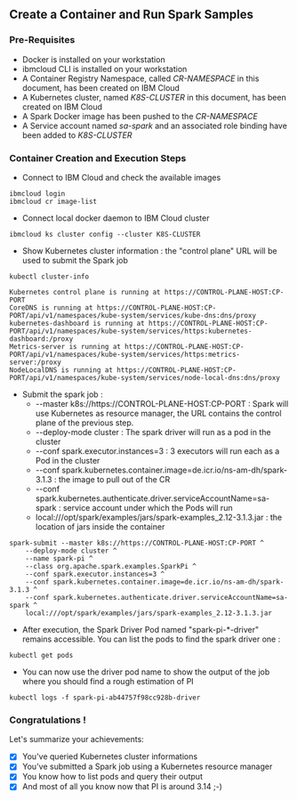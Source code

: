 ## Create a Container and Run Spark Samples
### Pre-Requisites
* Docker is installed on your workstation
* ibmcloud CLI is installed on your workstation
* A Container Registry Namespace, called _CR-NAMESPACE_ in this document, has been created on IBM Cloud
* A Kubernetes cluster, named _K8S-CLUSTER_ in this document, has been created on IBM Cloud
* A Spark Docker image has been pushed to the _CR-NAMESPACE_
* A Service account named _sa-spark_ and an associated role binding have been added to _K8S-CLUSTER_ 

### Container Creation and Execution Steps
* Connect to IBM Cloud and check the available images
```
ibmcloud login
ibmcloud cr image-list
```

* Connect local docker daemon to IBM Cloud cluster 
```
ibmcloud ks cluster config --cluster K8S-CLUSTER
```

* Show Kubernetes cluster information : the "control plane" URL will be used to submit the Spark job
```
kubectl cluster-info

Kubernetes control plane is running at https://CONTROL-PLANE-HOST:CP-PORT
CoreDNS is running at https://CONTROL-PLANE-HOST:CP-PORT/api/v1/namespaces/kube-system/services/kube-dns:dns/proxy
kubernetes-dashboard is running at https://CONTROL-PLANE-HOST:CP-PORT/api/v1/namespaces/kube-system/services/https:kubernetes-dashboard:/proxy
Metrics-server is running at https://CONTROL-PLANE-HOST:CP-PORT/api/v1/namespaces/kube-system/services/https:metrics-server:/proxy
NodeLocalDNS is running at https://CONTROL-PLANE-HOST:CP-PORT/api/v1/namespaces/kube-system/services/node-local-dns:dns/proxy
```

* Submit the spark job :
  + --master k8s://https://CONTROL-PLANE-HOST:CP-PORT : Spark will use Kubernetes as resource manager, the URL contains the control plane of the previous step.   
  + --deploy-mode cluster : The spark driver will run as a pod in the cluster
  + --conf spark.executor.instances=3 : 3 executors will run each as a Pod in the cluster
  + --conf spark.kubernetes.container.image=de.icr.io/ns-am-dh/spark-3.1.3 : the image to pull out of the CR
  + --conf spark.kubernetes.authenticate.driver.serviceAccountName=sa-spark : service account under which the Pods will run
  + local:///opt/spark/examples/jars/spark-examples_2.12-3.1.3.jar : the location of jars inside the container
```
spark-submit --master k8s://https://CONTROL-PLANE-HOST:CP-PORT ^
    --deploy-mode cluster ^
    --name spark-pi ^
    --class org.apache.spark.examples.SparkPi ^
    --conf spark.executor.instances=3 ^
    --conf spark.kubernetes.container.image=de.icr.io/ns-am-dh/spark-3.1.3 ^
    --conf spark.kubernetes.authenticate.driver.serviceAccountName=sa-spark ^
    local:///opt/spark/examples/jars/spark-examples_2.12-3.1.3.jar
```  
* After execution, the Spark Driver Pod named  "spark-pi-*-driver" remains accessible. You can list the pods to find the spark driver one :
```  
kubectl get pods
```  
* You can now use the driver pod name to show the output of the job where you should find a rough estimation of PI
```
kubectl logs -f spark-pi-ab44757f98cc928b-driver
```
### Congratulations !
Let's summarize your achievements: 
- [x] You've queried Kubernetes cluster informations
- [x] You've submitted a Spark job using a Kubernetes resource manager
- [x] You know how to list pods and query their output
- [x] And most of all you know now that PI is around 3.14 ;-)
